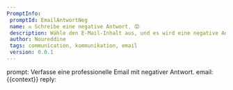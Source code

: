 ```yaml
---
PromptInfo:
 promptId: EmailAntwortNeg
 name: ✉️ Schreibe eine negative Antwort. 😡
 description: Wähle den E-Mail-Inhalt aus, und es wird eine negative Antwort generiert.
 author: Noureddine
 tags: communication, kommunikation, email
 version: 0.0.1
---
```

prompt:
Verfasse eine professionelle Email mit negativer Antwort.
email: 
{{context}}
reply: 
